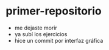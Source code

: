 # primer-repositorio
- me dejaste morir 
- ya subí los ejercicios 
- hice un commit por interfaz gráfica
